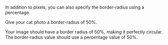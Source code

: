 In addition to pixels, you can also specify the border-radius using a percentage.

Give your cat photo a border-radius of 50%.

Your image should have a border radius of 50%, making it perfectly circular.
The border-radius value should use a percentage value of 50%.